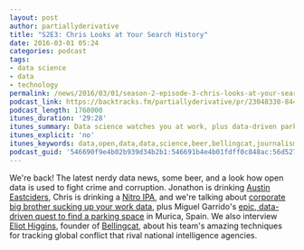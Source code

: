```yaml
---
layout: post
author: partiallyderivative
title: "S2E3: Chris Looks at Your Search History"
date: 2016-03-01 05:24
categories: podcast
tags:
- data science
- data
- technology
permalink: /news/2016/03/01/season-2-episode-3-chris-looks-at-your-search-history
podcast_link: https://backtracks.fm/partiallyderivative/pr/23048330-8444-11e7-86c7-0e84392478bc/partially_derivative_s2_e3.mp3?s=1
podcast_length: 1768000
itunes_duration: '29:28'
itunes_summary: Data science watches you at work, plus data-driven parking discovery and an interview with Eliot Higgins, founder of Bellingcat.
itunes_explicit: 'no'
itunes_keywords: data,open,data,data,science,beer,bellingcat,journalism
podcast_guid: '546690f9e4b02b939d34b2b1:546691b4e4b01fdff0c848ac:56d527a24c2f8513ee10d7bd'
---
```


We're back! The latest nerdy data news, some beer, and a look how open
data is used to fight crime and corruption. Jonathon is drinking [Austin
Eastciders](http://austineastciders.com/cider/), Chris is drinking a
[Nitro IPA](http://www.beeradvocate.com/beer/profile/209/191070/), and
we're talking about [corporate big brother sucking up your work
data](http://fortune.com/2016/02/17/castlight-pregnancy-data/), plus
Miguel Garrido's [epic, data-driven quest to find a parking
space](http://blog.manugarri.com/where-the-f-can-i-park/) in Murica,
Spain. We also interview [Eliot
Higgins](https://en.wikipedia.org/wiki/Eliot_Higgins), founder of
[Bellingcat](https://www.bellingcat.com/), about his team's amazing
techniques for tracking global conflict that rival national intelligence
agencies.

<div id="backtracks-player" data-bt-embed="https://player.backtracks.fm/partiallyderivative/partially-derivative/m/s2e3-chris-looks-at-your-search-history" data-bt-theme="light" data-bt-show-art-cover="true" data-bt-show-comments="false"></div><script>(function(p,l,a,y,e,r,s){if(p[y]) return;if(p[e]) return p[e]();s=l.createElement(a);l.head.appendChild((s.async=p[y]=true,s.src=r,s))}(window,document,"script","__btL","__btR","https://player.backtracks.fm/embedder.js"))</script>

